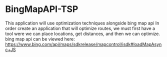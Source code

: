 # BingMapAPI-TSP
This application will use optimization techniques alongside bing map api
In order create an application that will optimize routes,
we must first have a tool were we can place locations,
get distances,
and then we can optimize.
bing map api can be viewed here: https://www.bing.com/api/maps/sdkrelease/mapcontrol/isdk#loadMapAsync+JS
